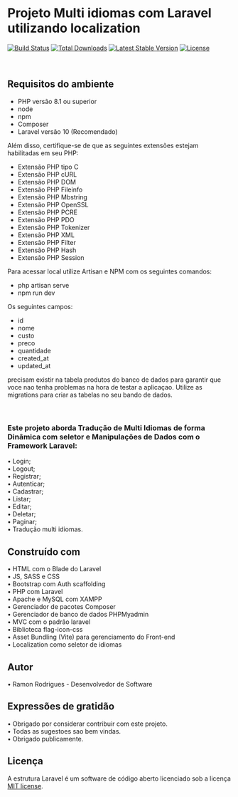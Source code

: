 # Projeto Multi idiomas com Laravel utilizando localization

<a href="https://github.com/laravel/framework/actions"><img src="https://github.com/laravel/framework/workflows/tests/badge.svg" alt="Build Status"></a>
<a href="https://packagist.org/packages/laravel/framework"><img src="https://img.shields.io/packagist/dt/laravel/framework" alt="Total Downloads"></a>
<a href="https://packagist.org/packages/laravel/framework"><img src="https://img.shields.io/packagist/v/laravel/framework" alt="Latest Stable Version"></a>
<a href="https://packagist.org/packages/laravel/framework"><img src="https://img.shields.io/packagist/l/laravel/framework" alt="License"></a>
</p>
<br>


## Requisitos do ambiente

- PHP versão 8.1 ou superior
- node 
- npm
- Composer
- Laravel versão 10 (Recomendado)


Além disso, certifique-se de que as seguintes extensões estejam habilitadas em seu PHP:

- Extensão PHP tipo C
- Extensão PHP cURL
- Extensão PHP DOM
- Extensão PHP Fileinfo
- Extensão PHP Mbstring
- Extensão PHP OpenSSL
- Extensão PHP PCRE
- Extensão PHP PDO
- Extensão PHP Tokenizer
- Extensão PHP XML
- Extensão PHP Filter
- Extensão PHP Hash
- Extensão PHP Session

Para acessar local utilize Artisan e NPM com os seguintes comandos: 

- php artisan serve
- npm run dev

Os seguintes campos: 

- id
- nome
- custo
- preco
- quantidade
- created_at
- updated_at <br> 

precisam existir na tabela produtos do banco de dados para garantir que voce nao tenha problemas na hora de testar a aplicaçao. 
Utilize as migrations para criar as tabelas no seu bando de dados.<br><br>


# <h3>Este projeto aborda Tradução de Multi Idiomas de forma Dinâmica com seletor e Manipulações de Dados com o Framework Laravel:</h3> 

• Login; <br>
• Logout; <br>
• Registrar; <br>
• Autenticar; <br>
• Cadastrar; <br>
• Listar; <br>
• Editar; <br>
• Deletar; <br>
• Paginar; <br>
• Tradução multi idiomas.<br>

## Construído com

• HTML com o Blade do Laravel<br>
• JS, SASS e CSS<br>
• Bootstrap com Auth scaffolding<br>
• PHP com Laravel<br>
• Apache e MySQL com XAMPP<br>
• Gerenciador de pacotes Composer<br>
• Gerenciador de banco de dados PHPMyadmin<br>
• MVC com o padrão laravel<br>
• Biblioteca flag-icon-css<br>
• Asset Bundling (Vite) para gerenciamento do Front-end<br>
• Localization como seletor de idiomas<br>
 


## Autor<br>
• Ramon Rodrigues - Desenvolvedor de Software

## Expressões de gratidão<br>
• Obrigado por considerar contribuir com este projeto.<br>
• Todas as sugestoes sao bem vindas.<br>
• Obrigado publicamente.<br>


## Licença

A estrutura Laravel é um software de código aberto licenciado sob a licença [MIT license](https://opensource.org/licenses/MIT). 

